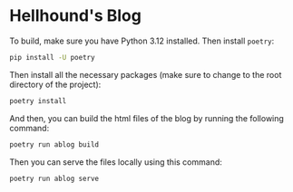 Hellhound's Blog
================

To build, make sure you have Python 3.12 installed. Then install `poetry`:

```sh
pip install -U poetry
```

Then install all the necessary packages (make sure to change to the root directory of the project):

```sh
poetry install
```

And then, you can build the html files of the blog by running the following command:

```sh
poetry run ablog build
```

Then you can serve the files locally using this command:
```sh
poetry run ablog serve
```
